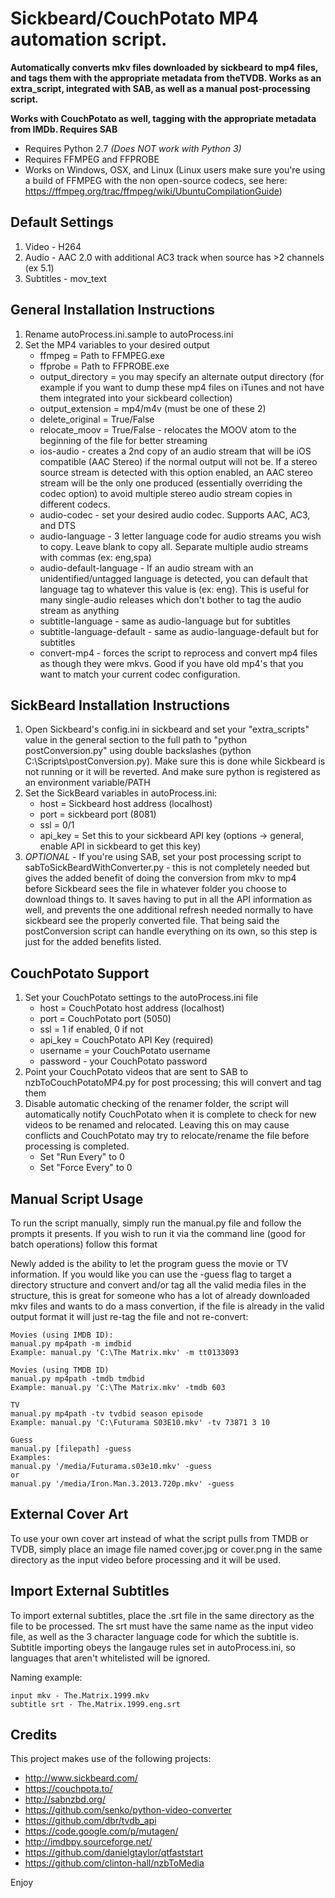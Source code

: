 Sickbeard/CouchPotato MP4 automation script.
==============

**Automatically converts mkv files downloaded by sickbeard to mp4 files, and tags them with the appropriate metadata from theTVDB. Works as an extra_script, integrated with SAB, as well as a manual post-processing script.**

**Works with CouchPotato as well, tagging with the appropriate metadata from IMDb. Requires SAB**

- Requires Python 2.7 *(Does NOT work with Python 3)*
- Requires FFMPEG and FFPROBE
- Works on Windows, OSX, and Linux (Linux users make sure you're using a build of FFMPEG with the non open-source codecs, see here: https://ffmpeg.org/trac/ffmpeg/wiki/UbuntuCompilationGuide)

Default Settings
--------------
1. Video - H264
2. Audio - AAC 2.0 with additional AC3 track when source has >2 channels (ex 5.1)
3. Subtitles - mov_text

General Installation Instructions
--------------
1. Rename autoProcess.ini.sample to autoProcess.ini
2. Set the MP4 variables to your desired output
    - ffmpeg = Path to FFMPEG.exe
    - ffprobe = Path to FFPROBE.exe
    - output_directory = you may specify an alternate output directory (for example if you want to dump these mp4 files on iTunes and not have them integrated into your sickbeard collection)
    - output_extension = mp4/m4v (must be one of these 2)
    - delete_original = True/False
    - relocate_moov = True/False - relocates the MOOV atom to the beginning of the file for better streaming
    - ios-audio - creates a 2nd copy of an audio stream that will be iOS compatible (AAC Stereo) if the normal output will not be. If a stereo source stream is detected with this option enabled, an AAC stereo stream will be the only one produced (essentially overriding the codec option) to avoid multiple stereo audio stream copies in different codecs.
    - audio-codec - set your desired audio codec. Supports AAC, AC3, and DTS
    - audio-language - 3 letter language code for audio streams you wish to copy. Leave blank to copy all. Separate multiple audio streams with commas (ex: eng,spa)
    - audio-default-language - If an audio stream with an unidentified/untagged language is detected, you can default that language tag to whatever this value is (ex: eng). This is useful for many single-audio releases which don't bother to tag the audio stream as anything
    - subtitle-language - same as audio-language but for subtitles
    - subtitle-language-default - same as audio-language-default but for subtitles
    - convert-mp4 - forces the script to reprocess and convert mp4 files as though they were mkvs. Good if you have old mp4's that you want to match your current codec configuration.

SickBeard Installation Instructions
--------------
1. Open Sickbeard's config.ini in sickbeard and set your "extra_scripts" value in the general section to the full path to "python postConversion.py" using double backslashes (python C:\\Scripts\\postConversion.py). Make sure this is done while Sickbeard is not running or it will be reverted. And make sure python is registered as an environment variable/PATH
2. Set the SickBeard variables in autoProcess.ini:
    - host = Sickbeard host address (localhost)
    - port = sickbeard port (8081)
    - ssl = 0/1
    - api_key = Set this to your sickbeard API key (options -> general, enable API in sickbeard to get this key)
3. *OPTIONAL* - If you're using SAB, set your post processing script to sabToSickBeardWithConverter.py - this is not completely needed but gives the added benefit of doing the conversion from mkv to mp4 before Sickbeard sees the file in whatever folder you choose to download things to. It saves having to put in all the API information as well, and prevents the one additional refresh needed normally to have sickbeard see the properly converted file. That being said the postConversion script can handle everything on its own, so this step is just for the added benefits listed.

CouchPotato Support
--------------
1. Set your CouchPotato settings to the autoProcess.ini file
    - host = CouchPotato host address (localhost)
    - port = CouchPotato port (5050)
    - ssl = 1 if enabled, 0 if not
    - api_key = CouchPotato API Key (required)
    - username = your CouchPotato username
    - password - your CouchPotato password
2. Point your CouchPotato videos that are sent to SAB to nzbToCouchPotatoMP4.py for post processing; this will convert and tag them
3. Disable automatic checking of the renamer folder, the script will automatically notify CouchPotato when it is complete to check for new videos to be renamed and relocated. Leaving this on may cause conflicts and CouchPotato may try to relocate/rename the file before processing is completed.
    - Set "Run Every" to 0
    - Set "Force Every" to 0

Manual Script Usage
--------------
To run the script manually, simply run the manual.py file and follow the prompts it presents.
If you wish to run it via the command line (good for batch operations) follow this format

Newly added is the ability to let the program guess the movie or TV information.
If you would like you can use the -guess flag to target a directory structure and convert and/or tag
all the valid media files in the structure, this is great for someone who has a lot of already downloaded
mkv files and wants to do a mass convertion, if the file is already in the valid output format it will just
re-tag the file and not re-convert:

```
Movies (using IMDB ID):
manual.py mp4path -m imdbid
Example: manual.py 'C:\The Matrix.mkv' -m tt0133093

Movies (using TMDB ID)
manual.py mp4path -tmdb tmdbid
Example: manual.py 'C:\The Matrix.mkv' -tmdb 603

TV
manual.py mp4path -tv tvdbid season episode
Example: manual.py 'C:\Futurama S03E10.mkv' -tv 73871‎ 3 10

Guess
manual.py [filepath] -guess
Examples:
manual.py '/media/Futurama.s03e10.mkv' -guess
or
manual.py '/media/Iron.Man.3.2013.720p.mkv' -guess
```

External Cover Art
--------------
To use your own cover art instead of what the script pulls from TMDB or TVDB, simply place an image file named cover.jpg or cover.png in the same directory as the input video before processing and it will be used.

Import External Subtitles
--------------
To import external subtitles, place the .srt file in the same directory as the file to be processed. The srt must have the same name as the input video file, as well as the 3 character language code for which the subtitle is. Subtitle importing obeys the langauge rules set in autoProcess.ini, so languages that aren't whitelisted will be ignored.

Naming example:
```
input mkv - The.Matrix.1999.mkv
subtitle srt - The.Matrix.1999.eng.srt
```

Credits
--------------
This project makes use of the following projects:
- http://www.sickbeard.com/
- https://couchpota.to/
- http://sabnzbd.org/
- https://github.com/senko/python-video-converter
- https://github.com/dbr/tvdb_api
- https://code.google.com/p/mutagen/
- http://imdbpy.sourceforge.net/
- https://github.com/danielgtaylor/qtfaststart
- https://github.com/clinton-hall/nzbToMedia

Enjoy